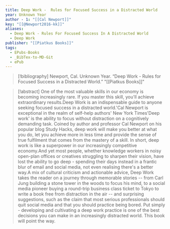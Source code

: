 ```yaml
---
title: Deep Work -  Rules for Focused Success in a Distracted World
year: Unknown Year
author - 1: "[[Cal Newport]]"
key: "[[@Newport2016-kk]]"
aliases:
  - Deep Work - Rules For Focused Success In A Distracted World
  - Deep Work
publisher: "[[Piatkus Books]]"
tags:
  - EPubs-Books
  - _BibTex-to-MD-Git
  - ePub
---
```


> [!bibliography]
> Newport, Cal. Unknown Year. “Deep Work -  Rules for Focused Success in a Distracted World.” "[[Piatkus Books]]"

> [!abstract]
> One of the most valuable skills in our economy is becoming increasingly rare. If you master this skill, you'll achieve extraordinary results.Deep Work is an indispensable guide to anyone seeking focused success in a distracted world.'Cal Newport is exceptional in the realm of self-help authors' New York Times'Deep work' is the ability to focus without distraction on a cognitively demanding task. Coined by author and professor Cal Newport on his popular blog Study Hacks, deep work will make you better at what you do, let you achieve more in less time and provide the sense of true fulfilment that comes from the mastery of a skill. In short, deep work is like a superpower in our increasingly competitive economy.And yet most people, whether knowledge workers in noisy open-plan offices or creatives struggling to sharpen their vision, have lost the ability to go deep - spending their days instead in a frantic blur of email and social media, not even realising there's a better way.A mix of cultural criticism and actionable advice, Deep Work takes the reader on a journey through memorable stories -- from Carl Jung building a stone tower in the woods to focus his mind, to a social media pioneer buying a round-trip business class ticket to Tokyo to write a book free from distraction in the air -- and surprising suggestions, such as the claim that most serious professionals should quit social media and that you should practice being bored. Put simply -  developing and cultivating a deep work practice is one of the best decisions you can make in an increasingly distracted world. This book will point the way.